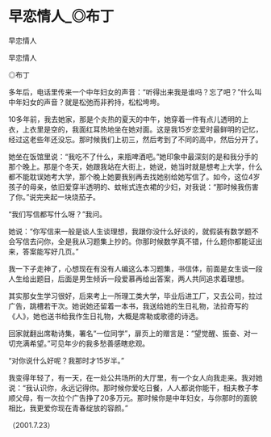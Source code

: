 # 早恋情人_◎布丁

早恋情人

早恋情人

◎布丁

多年后，电话里传来一个中年妇女的声音：“听得出来我是谁吗？忘了吧？”什么叫中年妇女的声音？就是松弛而非矜持，松松垮垮。

10多年前，我去她家，那是个炎热的夏天的中午，她穿着一件有点儿透明的上衣，上衣里是空的，我面红耳热地坐在她对面。这是我15岁恋爱时最鲜明的记忆，经过这老些年还没忘。那时候我们上初三，然后考到了不同的高中，然后分开了。

她坐在饭馆里说：“我吃不了什么，来瓶啤酒吧。”她印象中最深刻的是和我分手的那个晚上。那是个冬天，她跟我站在大街上，她说，她当时就是想考上大学，什么都不能耽误她考大学，那个晚上她要我别再去找她别给她写信了。如今，这位4岁孩子的母亲，依旧爱穿半透明的、蚊帐式连衣裙的少妇，对我说：“那时候我伤害了你。”说完夹起一块烧茄子。

“我们写信都写什么呀？”我问。

她说：“你写信来一般是谈人生谈理想，我跟你没什么好谈的，就假装有数学题不会写信去问你，全是我从习题集上抄的。你那时候数学真不错，什么题你都能证出来，答案能写好几页。”

我一下子走神了，心想现在有没有人编这么本习题集，书信体，前面是女生谈一段人生给出题目，后面是男生倾诉一段爱慕再给出答案，两人共同追求着理想。

其实那女生学习很好，后来考上一所理工类大学，毕业后进工厂，又去公司，拉过广告，跳槽若干次。她说她还留着一本书，我送给她的生日礼物，法拉奇写的《人》，她也送书给我作生日礼物，大概是席勒或歌德的诗选。

回家就翻出席勒诗集，署名“一位同学”，扉页上的赠言是：“望觉醒、振奋、对一切充满希望。”可见年少的我多愁善感瞎悲观。

“对你说什么好呢？我那时才15岁半。”

我变得年轻了，有一天，在一处公共场所的大厅里，有一个女人向我走来。我对她说：“我认识你，永远记得你。那时候你爱吃日餐，人人都说你能干，相夫教子孝顺父母，有一次拉个广告挣了20多万元。那时候你是中年妇女，与你那时的面貌相比，我更爱你现在青春绽放的容颜。”

（2001.7.23）